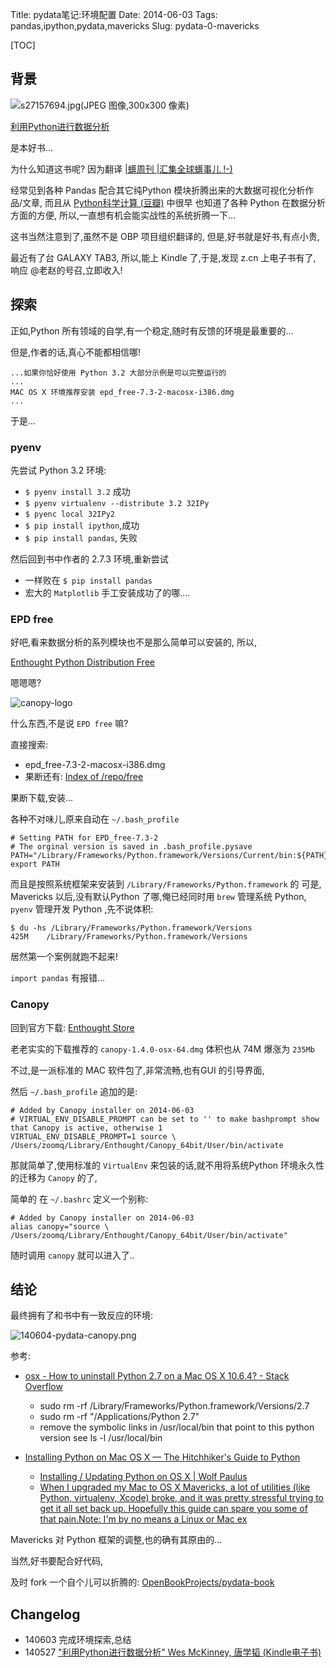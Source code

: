 Title: pydata笔记:环境配置
Date: 2014-06-03
Tags: pandas,ipython,pydata,mavericks
Slug: pydata-0-mavericks


[TOC]

## 背景

![s27157694.jpg(JPEG 图像,300x300 像素)](http://img3.douban.com/lpic/s27157694.jpg)

[利用Python进行数据分析](http://book.douban.com/subject/25779298/)

是本好书...

为什么知道这书呢? 因为翻译 [|蠎周刊 |汇集全球蠎事儿 !-)](http://weekly.pychina.org/)

经常见到各种 Pandas 配合其它纯Python 模块折腾出来的大数据可视化分析作品/文章,
而且从 [Python科学计算 (豆瓣)](http://book.douban.com/subject/7175280/) 中很早
也知道了各种 Python 在数据分析方面的方便,
所以,一直想有机会能实战性的系统折腾一下...

这书当然注意到了,虽然不是 OBP 项目组织翻译的,
但是,好书就是好书,有点小贵,

最近有了台 GALAXY TAB3, 所以,能上 Kindle 了,于是,发现 z.cn 上电子书有了,
响应 @老赵的号召,立即收入!


## 探索
正如,Python 所有领域的自学,有一个稳定,随时有反馈的环境是最重要的...

但是,作者的话,真心不能都相信哪!

    ...如果你恰好使用 Python 3.2 大部分示例是可以完整运行的
    ...
    MAC OS X 环境推荐安装 epd_free-7.3-2-macosx-i386.dmg
    ...

于是...

### pyenv

先尝试 Python 3.2 环境:

- `$ pyenv install 3.2` 成功
- `$ pyenv virtualenv --distribute 3.2 32IPy`
- `$ pyenc local 32IPy2` 
- `$ pip install ipython`,成功
- `$ pip install pandas`, 失败

然后回到书中作者的 2.7.3 环境,重新尝试

- 一样败在 `$ pip install pandas`
- 宏大的 `Matplotlib` 手工安装成功了的哪....


### EPD free

好吧,看来数据分析的系列模块也不是那么简单可以安装的,
所以,

[Enthought Python Distribution Free](https://enthought.com/products/epd/free/)

嗯嗯嗯? 

![canopy-logo](https://enthought.com/static/img/canopy-logo.png)

什么东西,不是说 `EPD free` 嘛?

直接搜索:

- epd_free-7.3-2-macosx-i386.dmg
- 果断还有: [Index of /repo/free](https://enthought.com/repo/free/)

果断下载,安装...

各种不对味儿,原来自动在 `~/.bash_profile`

    # Setting PATH for EPD_free-7.3-2
    # The orginal version is saved in .bash_profile.pysave
    PATH="/Library/Frameworks/Python.framework/Versions/Current/bin:${PATH}"
    export PATH

而且是按照系统框架来安装到 `/Library/Frameworks/Python.framework` 的
可是, Mavericks 以后,没有默认Python 了哪,俺已经同时用 `brew` 管理系统 Python,
`pyenv` 管理开发 Python ,先不说体积:

    $ du -hs /Library/Frameworks/Python.framework/Versions
    425M    /Library/Frameworks/Python.framework/Versions


居然第一个案例就跑不起来!

`import pandas` 有报错...

### Canopy
回到官方下载: [Enthought Store](https://enthought.com/store/)

老老实实的下载推荐的 `canopy-1.4.0-osx-64.dmg`
体积也从 74M 爆涨为 `235Mb`

不过,是一派标准的 MAC 软件包了,非常流畅,也有GUI 的引导界面,

然后 `~/.bash_profile` 追加的是:

    # Added by Canopy installer on 2014-06-03
    # VIRTUAL_ENV_DISABLE_PROMPT can be set to '' to make bashprompt show that Canopy is active, otherwise 1
    VIRTUAL_ENV_DISABLE_PROMPT=1 source \ 
    /Users/zoomq/Library/Enthought/Canopy_64bit/User/bin/activate

那就简单了,使用标准的 `VirtualEnv` 来包装的话,就不用将系统Python 环境永久性的迁移为
`Canopy` 的了,

简单的 在 `~/.bashrc` 定义一个别称:

    # Added by Canopy installer on 2014-06-03
    alias canopy="source \
    /Users/zoomq/Library/Enthought/Canopy_64bit/User/bin/activate"

随时调用 `canopy` 就可以进入了..


## 结论

最终拥有了和书中有一致反应的环境:

![140604-pydata-canopy.png](http://zoomq.qiniudn.com/ZQCollection/snap/140604-pydata-canopy.png)

参考:

- [osx - How to uninstall Python 2.7 on a Mac OS X 10.6.4? - Stack Overflow](http://stackoverflow.com/questions/3819449/how-to-uninstall-python-2-7-on-a-mac-os-x-10-6-4)
    - sudo rm -rf /Library/Frameworks/Python.framework/Versions/2.7
    - sudo rm -rf "/Applications/Python 2.7"
    - remove the symbolic links in /usr/local/bin that point to this python version see ls -l /usr/local/bin

- [Installing Python on Mac OS X — The Hitchhiker's Guide to Python](http://docs.python-guide.org/en/latest/starting/install/osx/)
    - [Installing / Updating Python on OS X | Wolf Paulus](http://wolfpaulus.com/jounal/mac/installing_python_osx/)
    - [When I upgraded my Mac to OS X Mavericks, a lot of utilities (like Python, virtualenv, Xcode) broke, and it was pretty stressful trying to get it all set back up. Hopefully this guide can spare you some of that pain.Note: I'm by no means a Linux or Mac ex](https://gist.github.com/goldsmith/7163055)


Mavericks 对 Python 框架的调整,也的确有其原由的...

当然,好书要配合好代码,

及时 fork 一个自个儿可以折腾的: [OpenBookProjects/pydata-book](https://github.com/OpenBookProjects/pydata-book)

## Changelog

- 140603 完成环境探索,总结
- 140527 ["利用Python进行数据分析" Wes McKinney, 唐学韬 (Kindle电子书)](http://www.amazon.cn/gp/product/B00KD7Q7U2/ref=oh_d__o00_details_o00__i00?ie=UTF8&psc=1)
